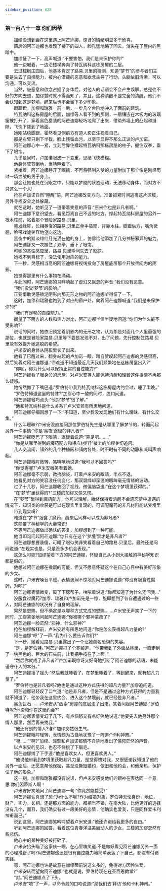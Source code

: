 ```yaml
---
sidebar_position: 628
---
```

### 第一百八十一章 你们因蒂  


　　加缪没想到会在这里遇上阿芒迪娜，惊讶的情绪明显多于欣喜。  
　　窗后的阿芒迪娜也发现了楼下的四人，脸孔猛地缩了回去，消失在了屋内的黑暗中。  
　　加缪怔了一下，高声喊道:“不要害怕，我们是来保护你的!”  
　　他一边喊着，一边沿楼梯奔向了特瓦纳科这栋房屋的二层。  
　　去过棕榈庄园后，他基本肯定了路易.贝里的猜测，知道“梦节”的参与者们主要是失去了自控能力，被内心潜藏的恶意和欲念主导了行动，头脑依旧清晰，可以沟通，可以交流。  
　　当然，被恶意和欲念占据了身体后，对他人的话语会不会产生误解，总是往不好的方向去想，加缪暂时就不得而知了，并且，这种清醒不是完全的清醒，他们不会认知到这是梦境，醒来后也不会留下多少印象。  
　　蹬蹬蹬，加缪和瑞雅一前一后，一步几个台阶地冲入了面前的建筑。  
　　特瓦纳科这栋房屋的后面，加缪等人看不到的那侧，一扇镶嵌在木板内的玻璃窗被打开了，穿着黑色猎装的阿芒迪娜轻巧地爬了出来，借助外墙上的凸起和缝隙，飞快下降到了地面。  
　　她刚站稳脚跟，霍然看见侧前方有道人影正注视着自己。  
　　那是右臂只剩下半截，脸上残留血污，以至于显得不那么正派的卢加诺。  
　　阿芒迪娜心中一紧，立刻后靠住撑起特瓦纳科那栋房屋的柱子，握住双拳，垂下了眼帘。  
　　几乎是同时，卢加诺眼皮一下变重，思绪飞快模糊。  
　　他身体软软倒地，当场睡着了。  
　　紧接着，阿芒迪娜睁开了眼睛，不再将强制入梦的力量附加于那个像是刚经历过一场血战的男子身上。  
　　那会让她也处在沉眠之中，只能以梦魇的状态活动，无法移动身体，而对方不只这么一个人!  
　　抢在卢加诺自然“睡醒”前，阿芒迪娜改变方向，准备抓紧时间逃离这片区域，另外寻找安全之处躲藏。  
　　就在这时，她听见了一道带着笑意的声音:“原来你也是非凡者啊。”  
　　阿芒迪娜下意识望去，看见距离自己不远的地方，撑起特瓦纳科房屋的另外一根木柱前，站着那个冒险家路易.贝里。  
　　黑发绿眸，长相英俊的路易.贝里正单手插兜，背靠木柱，脚蹬后方，嘴角微翘，脸带戏谑笑容地望向这边。  
　　黑夜中的黯淡绯红月光洒在他的身上，仿佛给他添加了几分神秘邪异的魅力。  
　　阿芒迪娜又一次握住了双拳，垂下了眼帘。  
　　可她的灵性感应里，路易.贝里瞬间失去了影踪。  
　　她找不到目标了，没法使用对应的能力。  
　　下一秒，灵感相当高的阿芒迪娜将视线投向了房屋底层那个开放空间内的阴影。  
　　她觉得那里有什么事物在涌动。  
　　与此同时，阿芒迪娜的耳畔响起了虚幻又飘忽的声音:“我们没有恶意。  
　　“我们没受‘梦节’的影响。”  
　　正要借助灵感锁定阴影内那无形之物的阿芒迪娜听得怔了一下。  
　　这时，加缪和瑞雅也跑到了对应的窗户处，向着阿芒迪娜喊道:“我们是来保护你的!”  
　　“我们有足够的自控能力。”  
　　衡量了下两方的人数和实力对比，阿芒迪娜半信半疑地问道:“你们为什么能不受影响?”  
　　说话的同时，她依旧锁定着阴影内的无形之物，认为那是对面几个人里最强的那位，也就是冒险家路易.贝里等下要是发现不对，出了问题，先行控制住路易.贝里能有效提升她逃脱的希望。  
　　卢米安的身体从阴影里长了出来。  
　　他看了已醒过来，翻身站起的卢加诺一眼，暗自赞叹起阿芒迪娜的灵感很高，然后笑着对阿芒迪娜道:“你难道不知道最近几天我们频繁地在这栋房屋出入?“  
　　“你呢，你为什么可以保持正常的自控能力?”  
　　阿芒迪娜看了眼身旁的房屋，对卢米安等人能保持清醒和理智这件事情不再那么疑惑。  
　　她悄然撇了下嘴巴道:“罗伯特带我到特瓦纳科这栋房屋内约会过，睡了半晚。”  
　　“罗伯特知道这里的特殊?”加缪心中一酸的同时，脱口问道。  
　　阿芒迪娜轻巧点头:“他对‘梦节’很了解。”  
　　“他和特瓦纳科是什么关系?”卢米安若有所思地问道。  
　　阿芒迪娜仔细回想了一下:“不知道，至少我没发现他们有什么暧昧，有什么交集。”  
　　什么叫暧昧?卢米安没直接问那位罗伯特先生是从哪里了解梦节的，转而问起另外一件事情:“你是‘黑夜’途径的非凡者?”  
　　阿芒迪娜眨巴了下眼睛，迟疑着说道:“算是吧....….”  
　　“你是从哪里得到的魔药配方和相应材料?”楼上的加缪关切追问。  
　　几人交流间，镇外的几个种植园和镇内各处，时不时有不同的动静和喊叫声响起。  
　　阿芒迪娜眼眸微转，笑嘻嘻地说道:“我可以不回答吗?”  
　　“你觉得呢?”卢米安微笑看着她。  
　　阿芒迪娜毫不示弱，微抬脑袋，盯着卢米安的眼睛，半点不退。  
　　她看见对方的笑容没任何变化，那双碧绿却深邃的眼眸毫无情绪的波动。  
　　过了十几秒，阿芒迪娜收回了视线，微偏脑袋道:“在这个梦境里获得的。”  
　　“在‘梦节’里获得的?”三楼的加缪又惊又愕。  
　　在“梦节”里得到魔药配方，他可以理解，始终保持着清醒不会遗忘梦中遭遇的情况下，知识类的收获是可以在现实里复现的，可调配魔药的非凡材料能从梦境里  
　　带到现实吗?  
　　难道在“梦节”服食了魔药，醒来后同样可以成为非凡者?  
　　这颠覆了神秘学的大量常识!  
　　不等阿芒迪娜做出确认的答复，加缪想到了一种可能。  
　　他当即询问起阿芒迪娜:“你只有在这个‘梦境’里才是非凡者?”  
　　阿芒迪娜想要装傻，可瞄了眼似笑非笑看着自己的路易.贝里后，最终还是闷闷说道:“在现实也是，只是没多少机会表现。”  
　　这怎么可能?加缪望着下方的阿芒迪娜，怀疑自己从小到大接触的神秘学知识都是假的。  
　　他想过阿芒迪娜在撒谎的可能，但又不愿意怀疑这个在自己心目中有美好形象的少女。  
　　这时，卢米安嗓音平缓，表情波澜不惊地对阿芒迪娜说道:“你没有服食过魔药，对吧?”  
　　阿芒迪娜表情微变，鼓了下腮帮子，咕哝着说道:“你都知道了为什么还问我...”  
　　没服食过魔药?加缪、瑞雅和卢加诺先是一惊，旋即想到了各自遭遇过的一些人，对阿芒迪娜的状况有了自身的理解。  
　　果然是恩赐，但不确定是以哪种方式完成的恩赐…….卢米安无声笑了一下的同时，加缪紧张地问起阿芒迪娜:“你被哪个邪神蒙蔽了?  
　　阿芒迪娜一脸茫然:“邪神，什么邪神?”  
　　抢在加缪解释前，卢米安若有所思地问道:“你是怎么获得超凡力量的?”  
　　阿芒迪娜“哼”了一声:“我为什么要告诉你们?”  
　　下一秒，她看见路易.贝里露出了一个让她莫名恐惧的笑容。  
　　“是，是罗伯特。”阿芒迪娜打了个寒颤道，“他带我到了外面丛林里，一直走到了一块黑色的、巨大的石头前，让我把手按在了上面。”  
　　“然后你就成了非凡者?”卢加诺既惊讶又好奇地打断了阿芒迪娜的话语，未能谨守仆人的本分。”  
　　阿芒迪娜摇了摇头:“然后我就睡着了，在梦里睡着了，等到醒来，就有超凡力量了。”  
　　“罗伯特也是非凡者吗?他也是通过这种方式获得的超凡力量?”加缪追问道。  
　　阿芒迪娜轻轻叹了口气道:“他是非凡者，但是不是通过这种方式获得的力量我就不知道了，他带我在这里约会，进入这个梦境前，就已经是非凡者。”  
　　黑色巨石…….卢米安从“西索”房屋的底层走了出来，笑着问起阿芒迪娜:“罗伯特呢?他没和你在这里约会?”  
　　阿芒迪娜表情变幻了几下，有点恼怒又有点好笑地说道:“他要先去他另外那个情人那里，然后再来找我。”  
　　“他还有别的情人?谁?”加缪突然很生气。  
　　阿芒迪娜眼眸轻转，表情颇为古怪地犹豫了一阵道:“卡利神甫。”  
　　“呃...…”“啊?”加缪、瑞雅和卢加诺都情不自禁地发出了惊愕茫然的声音。  
　　以卢米安的见识，也忍不住挑了下眉毛。  
　　阿芒迪娜摊了下手道:“他是喜欢女人，但更喜欢男人。”  
　　“他说他带我到梦境里获取超凡力量，是觉得愧对我，又很感谢我知道了他的另外一面后，还愿意帮他保密，甚至没撕毁婚约，依旧和他约会，和他亲热，保护住了他的形象。”  
　　这一刻，加缪和瑞雅都没有说话，但卢米安感觉他们的眼神在表达同一个意思:你们因蒂斯人啊！  
　　卢米安好笑地问了阿芒迪娜一句:“你竟然能接受?”  
　　阿芒迪娜认真想了想:“为什么不呢?作为结婚对象，罗伯特无论身份，地位，财产，实力，长相，还是那方面的能力，都相当不错，在南大陆，比他更好的选择没有几个，而且，我们确实有过一段美好的恋情，他确实也爱我，只是同样爱卡利神甫而已。”  
　　说到这里，阿芒迪娜笑吟吟望着卢米安道:“他还许诺给我更多的自由。”  
　　听到阿芒迪娜的回答，看着这位青春洋溢美丽动人的少女，三楼的加缪忽然有些悲伤。  
　　他心中的某种美好被打碎了。  
　　卢米安抬头瞄了这家伙一眼，在心里嗤笑道:不是做好看见阿芒迪娜另外一面的心理准备了吗?阿芒迪娜这还是很有自控能力地简单表达了下自己，都没有付诸实践。  
　　嗯，阿芒迪娜也许是故意在加缪面前说这么多的，免得对方因怜生爱。  
　　卢米安转而望向阿芒迪娜:“也就是说，罗伯特现在在圣西恩教堂?”  
　　“对。”阿芒迪娜点了下头。  
　　卢米安“嗯”了一声，以命令般的口吻说道:“那我们去‘拜访’他和卡利神甫。”  
